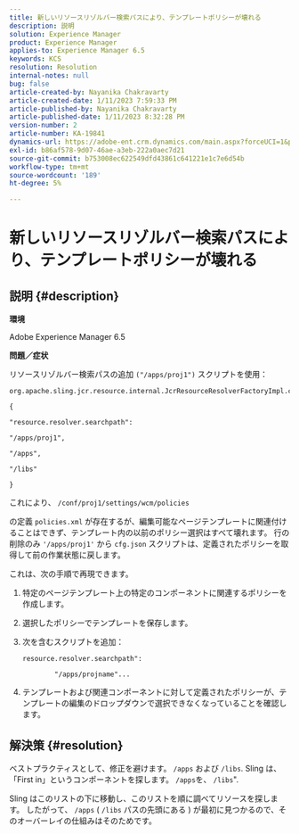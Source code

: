 ```yaml
---
title: 新しいリソースリゾルバー検索パスにより、テンプレートポリシーが壊れる
description: 説明
solution: Experience Manager
product: Experience Manager
applies-to: Experience Manager 6.5
keywords: KCS
resolution: Resolution
internal-notes: null
bug: false
article-created-by: Nayanika Chakravarty
article-created-date: 1/11/2023 7:59:33 PM
article-published-by: Nayanika Chakravarty
article-published-date: 1/11/2023 8:32:28 PM
version-number: 2
article-number: KA-19841
dynamics-url: https://adobe-ent.crm.dynamics.com/main.aspx?forceUCI=1&pagetype=entityrecord&etn=knowledgearticle&id=0d136574-ea91-ed11-aad1-6045bd006e5a
exl-id: b86af578-9d07-46ae-a3eb-222a0aec7d21
source-git-commit: b753008ec622549dfd43861c641221e1c7e6d54b
workflow-type: tm+mt
source-wordcount: '189'
ht-degree: 5%

---
```


# 新しいリソースリゾルバー検索パスにより、テンプレートポリシーが壊れる

## 説明 {#description}


<b>環境</b>

Adobe Experience Manager 6.5

<b>問題／症状</b>

リソースリゾルバー検索パスの追加 `("/apps/proj1")` スクリプトを使用：


```
org.apache.sling.jcr.resource.internal.JcrResourceResolverFactoryImpl.cfg.json

{

"resource.resolver.searchpath":

"/apps/proj1",

"/apps",

"/libs"

}
```


これにより、 `/conf/proj1/settings/wcm/policies`

の定義 `policies.xml` が存在するが、編集可能なページテンプレートに関連付けることはできず、テンプレート内の以前のポリシー選択はすべて壊れます。 行の削除のみ `'/apps/proj1'` から `cfg.json` スクリプトは、定義されたポリシーを取得して前の作業状態に戻します。

これは、次の手順で再現できます。

1. 特定のページテンプレート上の特定のコンポーネントに関連するポリシーを作成します。


2. 選択したポリシーでテンプレートを保存します。


3. 次を含むスクリプトを追加：




   ```
   resource.resolver.searchpath":
   
           "/apps/projname"...
   ```



4. テンプレートおよび関連コンポーネントに対して定義されたポリシーが、テンプレートの編集のドロップダウンで選択できなくなっていることを確認します。



## 解決策 {#resolution}


ベストプラクティスとして、修正を避けます。 `/apps` および `/libs`. Sling は、「First in」というコンポーネントを探します。 `/apps`を、 `/libs`&quot;.

Sling はこのリストの下に移動し、このリストを順に調べてリソースを探します。 したがって、 `/apps` ( `/libs` パスの先頭にある ) が最初に見つかるので、そのオーバーレイの仕組みはそのためです。
